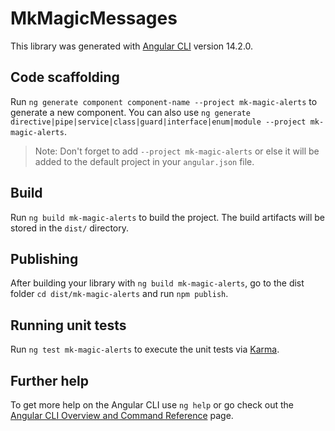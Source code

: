 # MkMagicMessages

This library was generated with [Angular CLI](https://github.com/angular/angular-cli) version 14.2.0.

## Code scaffolding

Run `ng generate component component-name --project mk-magic-alerts` to generate a new component. You can also use `ng generate directive|pipe|service|class|guard|interface|enum|module --project mk-magic-alerts`.
> Note: Don't forget to add `--project mk-magic-alerts` or else it will be added to the default project in your `angular.json` file. 

## Build

Run `ng build mk-magic-alerts` to build the project. The build artifacts will be stored in the `dist/` directory.

## Publishing

After building your library with `ng build mk-magic-alerts`, go to the dist folder `cd dist/mk-magic-alerts` and run `npm publish`.

## Running unit tests

Run `ng test mk-magic-alerts` to execute the unit tests via [Karma](https://karma-runner.github.io).

## Further help

To get more help on the Angular CLI use `ng help` or go check out the [Angular CLI Overview and Command Reference](https://angular.io/cli) page.
